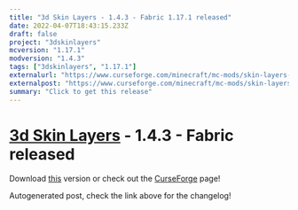 ```yaml
---
title: "3d Skin Layers - 1.4.3 - Fabric 1.17.1 released"
date: 2022-04-07T18:43:15.233Z
draft: false
project: "3dskinlayers"
mcversion: "1.17.1"
modversion: "1.4.3"
tags: ["3dskinlayers", "1.17.1"]
externalurl: "https://www.curseforge.com/minecraft/mc-mods/skin-layers-3d/files/3739535"
externalpost: "https://www.curseforge.com/minecraft/mc-mods/skin-layers-3d/files/3739535"
summary: "Click to get this release"
---
```

# [3d Skin Layers](/project/3dskinlayers) - 1.4.3 - Fabric released
Download [this](https://www.curseforge.com/minecraft/mc-mods/skin-layers-3d/files/3739535) version or check out the [CurseForge](https://www.curseforge.com/minecraft/mc-mods/skin-layers-3d) page!

Autogenerated post, check the link above for the changelog!

